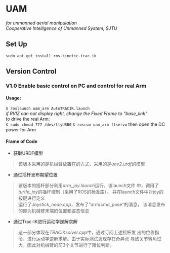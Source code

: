 # UAM
*for unmanned aerial manipulation*  
*Cooperative Intelligence of Unmanned System, SJTU*

## Set Up
`sudo apt-get install ros-kinetic-trac-ik`  


## Version Control
### V1.0 Enable basic control on PC and control for real Arm
#### Usage:
`$ roslaunch uam_arm AutoTRACIK.launch`  
*if RVIZ can not display right, change the Fixed Frame to "base_link"*   
to drive the real Arm:  
`$ sudo chmod 777 /dev/ttyUSB0` 
`$ rosrun uam_arm ftservo`
then open the DC power for Arm  
#### Frame of Code
* 获取URDF模型  
> 该版本采用的是机械臂放置在的方式，采用的是*uav2.urdf*的模型  
* 通过摇杆发布期望位置
> 该版本的摇杆部分利用*arm_joy.launch*运行，该launch文件
中，调用了*turtle_joy*的摇杆控制（采用了ROS的标准库）。
并在launch文件中对joy的按键进行定义  
运行了*Joystick_node.cpp*，发布了"arm/cmd_pose"的消息，
该消息发布的即为机械臂末端的位置和姿态信息    
 * 通过Trac-IK进行运动学逆解求解
 > 这一部分体现在*TRACIKsolver.cpp*中，通过订阅上述摇杆发
 出的位置指令，进行运动学逆解求解。由于实际测试发现存在奇异点
 导致关节转角过大，因此对机械臂的前3个关节进行了限位判断。

